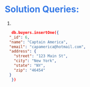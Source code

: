 <h1 style="color:#397ce7">Solution Queries:</h1>

1.

```json
   db.buyers.insertOne({
  "_id": 6,
  "name": "Captain America",
  "email": "capamerica@hotmail.com",
  "address": {
    "street": "123 Main St",
    "city": "New York",
    "state": "NY",
    "zip": "46454"
  }
   })
```
